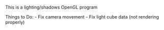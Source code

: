This is a lighting/shadows OpenGL program 

Things to Do:
	- Fix camera movement
	- Fix light cube data (not rendering properly)